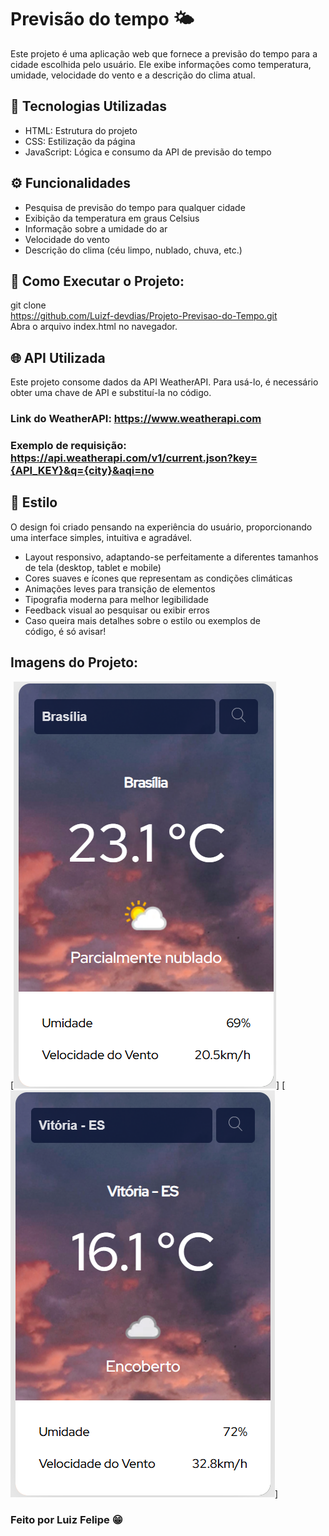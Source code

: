 # Previsão do tempo 🌤️
Este projeto é uma aplicação web que fornece a previsão do tempo para a cidade escolhida pelo usuário. Ele exibe informações como temperatura, umidade, velocidade do vento e a descrição do clima atual.
## 📌 Tecnologias Utilizadas
<ul>
<li>HTML: Estrutura do projeto</li>
<li>CSS: Estilização da página</li>
<li>JavaScript: Lógica e consumo da API de previsão do tempo</li>
</ul>

## ⚙️ Funcionalidades
<ul>
<li>Pesquisa de previsão do tempo para qualquer cidade</li>
<li>Exibição da temperatura em graus Celsius</li>
<li>Informação sobre a umidade do ar</li>
<li>Velocidade do vento</li>
<li>Descrição do clima (céu limpo, nublado, chuva, etc.)</li>
</ul>

## 🔌 Como Executar o Projeto:
git clone <br>
https://github.com/Luizf-devdias/Projeto-Previsao-do-Tempo.git <br>
Abra o arquivo index.html no navegador.

## 🌐 API Utilizada
Este projeto consome dados da API WeatherAPI. Para usá-lo, é necessário obter uma chave de API e substituí-la no código.

### Link do WeatherAPI: https://www.weatherapi.com


### Exemplo de requisição: https://api.weatherapi.com/v1/current.json?key={API_KEY}&q={city}&aqi=no

## 🎨 Estilo
O design foi criado pensando na experiência do usuário, proporcionando uma interface simples, intuitiva e agradável.
<ul>
<li>Layout responsivo, adaptando-se perfeitamente a diferentes tamanhos de tela (desktop, tablet e mobile)</li>
<li>Cores suaves e ícones que representam as condições climáticas</li>
<li>Animações leves para transição de elementos</li>
<li>Tipografia moderna para melhor legibilidade</li>
<li>Feedback visual ao pesquisar ou exibir erros</li>
<li>Caso queira mais detalhes sobre o estilo ou exemplos de código, é só avisar!</li>
</ul>

## Imagens do Projeto:
[<img src="./src/imagens/Captura de tela 2025-03-05 092419.png" alt="Print do projeto">]
[<img src="./src/imagens/Captura de tela 2025-03-05 092502.png" alt="Print do projeto">]

### Feito por Luiz Felipe 😁
















